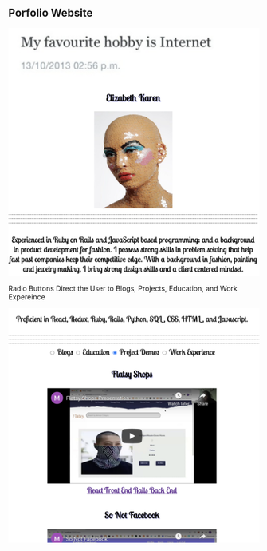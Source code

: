 <h2>Porfolio Website</h2>

<img src='./myWebsite.png' alt='me'>

<p>Radio Buttons Direct the User to Blogs, Projects, Education, and Work Expereince</p>

<img src='./radio.png' alt='radio buttons' >